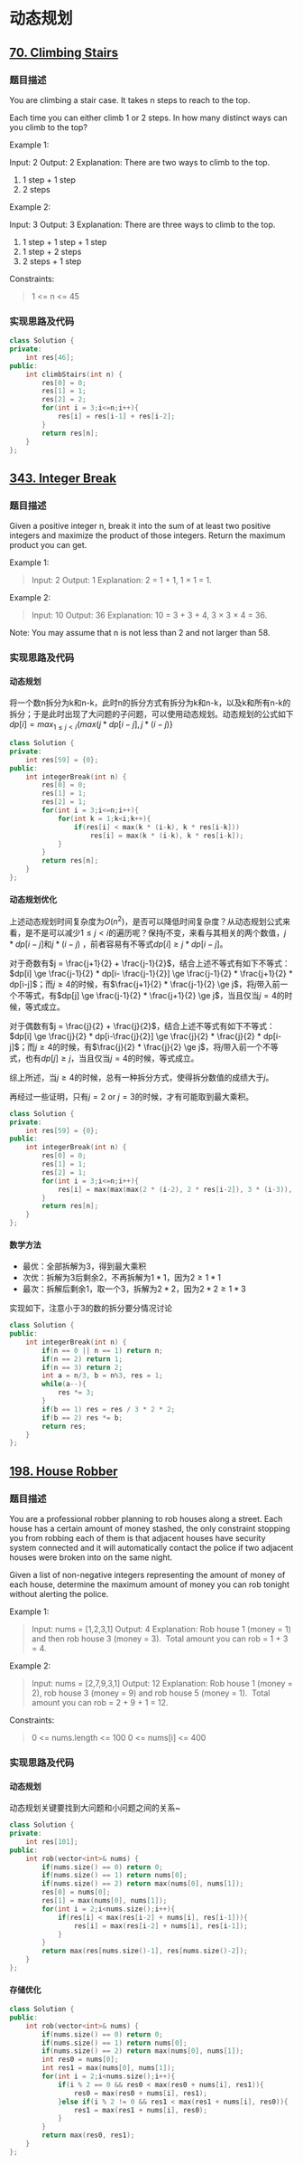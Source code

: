 # 动态规划

## [70. Climbing Stairs](https://leetcode-cn.com/problems/climbing-stairs/)

### 题目描述

You are climbing a stair case. It takes n steps to reach to the top.

Each time you can either climb 1 or 2 steps. In how many distinct ways can you climb to the top?

Example 1:

Input: 2
Output: 2
Explanation: There are two ways to climb to the top.
1. 1 step + 1 step
2. 2 steps

Example 2:

Input: 3
Output: 3
Explanation: There are three ways to climb to the top.

1. 1 step + 1 step + 1 step
2. 1 step + 2 steps
3. 2 steps + 1 step


Constraints:

> 1 <= n <= 45

### 实现思路及代码

```c++
class Solution {
private:
    int res[46];
public:
    int climbStairs(int n) {
        res[0] = 0;
        res[1] = 1;
        res[2] = 2;
        for(int i = 3;i<=n;i++){
            res[i] = res[i-1] + res[i-2];
        }
        return res[n];
    }
};
```



## [343. Integer Break](https://leetcode-cn.com/problems/integer-break/)

### 题目描述

Given a positive integer n, break it into the sum of at least two positive integers and maximize the product of those integers. Return the maximum product you can get.

Example 1:

> Input: 2
> Output: 1
> Explanation: 2 = 1 + 1, 1 × 1 = 1.

Example 2:

> Input: 10
> Output: 36
> Explanation: 10 = 3 + 3 + 4, 3 × 3 × 4 = 36.

Note: You may assume that n is not less than 2 and not larger than 58.

### 实现思路及代码

#### 动态规划

将一个数n拆分为k和n-k，此时n的拆分方式有拆分为k和n-k，以及k和所有n-k的拆分；于是此时出现了大问题的子问题，可以使用动态规划。动态规划的公式如下$dp[i] = max_{1\leq j<i}\{max(j * dp[i-j], j * (i-j)\}$

```c++
class Solution {
private:
    int res[59] = {0};
public:
    int integerBreak(int n) {
        res[0] = 0;
        res[1] = 1;
        res[2] = 1;
        for(int i = 3;i<=n;i++){
            for(int k = 1;k<i;k++){
                if(res[i] < max(k * (i-k), k * res[i-k]))
                    res[i] = max(k * (i-k), k * res[i-k]);
            }
        }
        return res[n];
    }
};
```

#### 动态规划优化

上述动态规划时间复杂度为$O(n^2)$，是否可以降低时间复杂度？从动态规划公式来看，是不是可以减少$1\le j < i$的遍历呢？保持$j$不变，来看与其相关的两个数值，$j * dp[i-j]$和$j * (i-j)$ ，前者容易有不等式$dp[i] \ge j * dp[i-j]$。

对于奇数有$j = \frac{j+1}{2} + \frac{j-1}{2}$，结合上述不等式有如下不等式： $dp[i] \ge \frac{j-1}{2} * dp[i- \frac{j-1}{2}] \ge \frac{j-1}{2} * \frac{j+1}{2} * dp[i-j]$；而$j \ge 4$的时候，有$\frac{j+1}{2} * \frac{j-1}{2} \ge j$，将$j$带入前一个不等式，有$dp[j] \ge \frac{j-1}{2} * \frac{j+1}{2} \ge j$，当且仅当$j=4$的时候，等式成立。

对于偶数有$j = \frac{j}{2} + \frac{j}{2}$，结合上述不等式有如下不等式：$dp[i] \ge \frac{j}{2} * dp[i-\frac{j}{2}] \ge \frac{j}{2} * \frac{j}{2} * dp[i-j]$；而$j \ge 4$的时候，有$\frac{j}{2} * \frac{j}{2} \ge j$，将$j$带入前一个不等式，也有$dp[j] \ge j$，当且仅当$j=4$的时候，等式成立。

综上所述，当$j \ge 4$的时候，总有一种拆分方式，使得拆分数值的成绩大于$j$。

再经过一些证明，只有$j=2$ or $j=3$的时候，才有可能取到最大乘积。

```c++
class Solution {
private:
    int res[59] = {0};
public:
    int integerBreak(int n) {
        res[0] = 0;
        res[1] = 1;
        res[2] = 1;
        for(int i = 3;i<=n;i++){
            res[i] = max(max(max(2 * (i-2), 2 * res[i-2]), 3 * (i-3)), 3 * res[i-3]);
        }
        return res[n];
    }
};
```

#### 数学方法

* 最优：全部拆解为3，得到最大乘积
* 次优：拆解为3后剩余2，不再拆解为$1*1$，因为$2 \ge 1*1$
* 最次：拆解后剩余1，取一个3，拆解为$2*2$，因为$2*2 \ge 1*3$

实现如下，注意小于3的数的拆分要分情况讨论

```c++
class Solution {
public:
    int integerBreak(int n) {
        if(n == 0 || n == 1) return n;
        if(n == 2) return 1;
        if(n == 3) return 2;
        int a = n/3, b = n%3, res = 1;
        while(a--){
            res *= 3;
        }
        if(b == 1) res = res / 3 * 2 * 2;
        if(b == 2) res *= b;
        return res;
    }
};
```

## [198. House Robber](https://leetcode-cn.com/problems/house-robber/)

### 题目描述

You are a professional robber planning to rob houses along a street. Each house has a certain amount of money stashed, the only constraint stopping you from robbing each of them is that adjacent houses have security system connected and it will automatically contact the police if two adjacent houses were broken into on the same night.

Given a list of non-negative integers representing the amount of money of each house, determine the maximum amount of money you can rob tonight without alerting the police.

 

Example 1:

> Input: nums = [1,2,3,1]
> Output: 4
> Explanation: Rob house 1 (money = 1) and then rob house 3 (money = 3).
> ​             Total amount you can rob = 1 + 3 = 4.

Example 2:

> Input: nums = [2,7,9,3,1]
> Output: 12
> Explanation: Rob house 1 (money = 2), rob house 3 (money = 9) and rob house 5 (money = 1).
> ​             Total amount you can rob = 2 + 9 + 1 = 12.


Constraints:

> 0 <= nums.length <= 100
> 0 <= nums[i] <= 400

### 实现思路及代码

#### 动态规划

动态规划关键要找到大问题和小问题之间的关系~

```c++
class Solution {
private:
    int res[101];
public:
    int rob(vector<int>& nums) {
        if(nums.size() == 0) return 0;
        if(nums.size() == 1) return nums[0];
        if(nums.size() == 2) return max(nums[0], nums[1]);
        res[0] = nums[0];
        res[1] = max(nums[0], nums[1]);
        for(int i = 2;i<nums.size();i++){
            if(res[i] < max(res[i-2] + nums[i], res[i-1])){
                res[i] = max(res[i-2] + nums[i], res[i-1]);
            }
        }
        return max(res[nums.size()-1], res[nums.size()-2]);
    }
};
```

#### 存储优化

```c++
class Solution {
public:
    int rob(vector<int>& nums) {
        if(nums.size() == 0) return 0;
        if(nums.size() == 1) return nums[0];
        if(nums.size() == 2) return max(nums[0], nums[1]);
        int res0 = nums[0];
        int res1 = max(nums[0], nums[1]);
        for(int i = 2;i<nums.size();i++){
            if(i % 2 == 0 && res0 < max(res0 + nums[i], res1)){
                res0 = max(res0 + nums[i], res1);
            }else if(i % 2 != 0 && res1 < max(res1 + nums[i], res0)){
                res1 = max(res1 + nums[i], res0);
            }
        }
        return max(res0, res1);
    }
};
```

